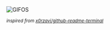 <div align="justify">
<picture>
    <source media="(prefers-color-scheme: dark)" srcset="https://i.ibb.co/B5NBh5wc/output-gif.gif">
    <source media="(prefers-color-scheme: light)" srcset="https://i.ibb.co/B5NBh5wc/output-gif.gif">
    <img alt="GIFOS" src="https://i.ibb.co/B5NBh5wc/output-gif.gif">
</picture>

<sub><i>inspired from [x0rzavi/github-readme-terminal](https://github.com/x0rzavi/github-readme-terminal)</i></sub>

</div>

<!-- Image deletion URL: https://ibb.co/tTXD0T3Q/35f4d7173d10d8b3327a0f46813fc80a -->